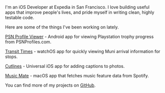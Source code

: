 I'm an iOS Developer at Expedia in San Francisco. I love building useful apps that improve people's lives, and pride myself in writing clean, highly testable code.

Here are some of the things I've been working on lately.

[PSN Profile Viewer](https://github.com/jbruce2112/psnprofile-viewer) - Android app for viewing Playstation trophy progress from PSNProfiles.com.

[Transit Times](https://github.com/jbruce2112/transit-times) - watchOS app for quickly viewing Muni arrival information for stops.

[Cutlines](https://cutlines.jbruce.me) - Universal iOS app for adding captions to photos.

[Music Mate](https://github.com/jbruce2112/music-mate) - macOS app that fetches music feature data from Spotify.

You can find more of my projects on [GitHub](https://github.com/jbruce2112).
